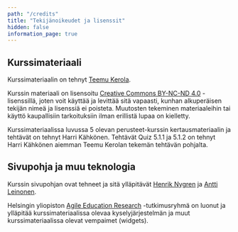 ```yaml
---
path: "/credits"
title: "Tekijänoikeudet ja lisenssit"
hidden: false
information_page: true
---
```


## Kurssimateriaali
Kurssimateriaalin on tehnyt [Teemu Kerola](https://github.com/teemukerola/).

Kurssin materiaali on lisensoitu [Creative Commons BY-NC-ND 4.0](https://creativecommons.org/licenses/by-nc-nd/4.0/deed.fi) -lisenssillä, joten voit käyttää ja levittää sitä vapaasti, kunhan alkuperäisen tekijän nimeä ja lisenssiä ei poisteta. Muutosten tekeminen materiaaleihin tai käyttö kaupallisiin tarkoituksiin ilman erillistä lupaa on kielletty.

Kurssimateriaalissa luvussa 5 olevan perusteet-kurssin kertausmateriaalin ja tehtävät on tehnyt Harri Kähkönen. Tehtävät Quiz 5.1.1 ja 5.1.2 on tehnyt Harri Kähkönen aiemman Teemu Kerolan tekemän tehtävän pohjalta.

## Sivupohja ja muu teknologia
Kurssin sivupohjan ovat tehneet ja sitä ylläpitävät [Henrik Nygren](https://github.com/nygrenh) ja [Antti Leinonen](https://github.com/redande).

Helsingin yliopiston [Agile Education Research](https://www.helsinki.fi/en/researchgroups/data-driven-education) -tutkimusryhmä on luonut ja ylläpitää kurssimateriaalissa olevaa kyselyjärjestelmän ja muut kurssimateriaalissa olevat vempaimet (widgets).
